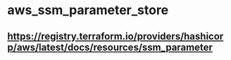 # aws_ssm_parameter_store

## https://registry.terraform.io/providers/hashicorp/aws/latest/docs/resources/ssm_parameter